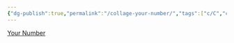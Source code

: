 ```yaml
---
{"dg-publish":true,"permalink":"/collage-your-number/","tags":["c/C","c/woman","c/purple","c/number","c/fireworks","c/clock"],"created":"2024-01-03T13:41:22.462-05:00","updated":"2024-01-03T13:42:22.236-05:00"}
---
```



[Your Number](https://www.instagram.com/p/CIgDo5UBI7D/)
